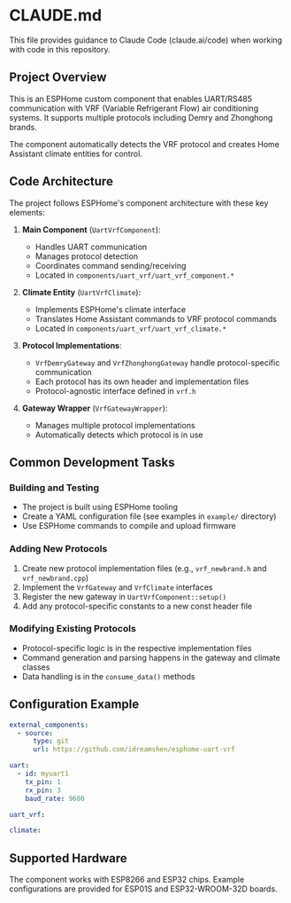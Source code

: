 # CLAUDE.md

This file provides guidance to Claude Code (claude.ai/code) when working with code in this repository.

## Project Overview

This is an ESPHome custom component that enables UART/RS485 communication with VRF (Variable Refrigerant Flow) air conditioning systems. It supports multiple protocols including Demry and Zhonghong brands.

The component automatically detects the VRF protocol and creates Home Assistant climate entities for control.

## Code Architecture

The project follows ESPHome's component architecture with these key elements:

1. **Main Component** (`UartVrfComponent`): 
   - Handles UART communication
   - Manages protocol detection
   - Coordinates command sending/receiving
   - Located in `components/uart_vrf/uart_vrf_component.*`

2. **Climate Entity** (`UartVrfClimate`):
   - Implements ESPHome's climate interface
   - Translates Home Assistant commands to VRF protocol commands
   - Located in `components/uart_vrf/uart_vrf_climate.*`

3. **Protocol Implementations**:
   - `VrfDemryGateway` and `VrfZhonghongGateway` handle protocol-specific communication
   - Each protocol has its own header and implementation files
   - Protocol-agnostic interface defined in `vrf.h`

4. **Gateway Wrapper** (`VrfGatewayWrapper`):
   - Manages multiple protocol implementations
   - Automatically detects which protocol is in use

## Common Development Tasks

### Building and Testing
- The project is built using ESPHome tooling
- Create a YAML configuration file (see examples in `example/` directory)
- Use ESPHome commands to compile and upload firmware

### Adding New Protocols
1. Create new protocol implementation files (e.g., `vrf_newbrand.h` and `vrf_newbrand.cpp`)
2. Implement the `VrfGateway` and `VrfClimate` interfaces
3. Register the new gateway in `UartVrfComponent::setup()`
4. Add any protocol-specific constants to a new const header file

### Modifying Existing Protocols
- Protocol-specific logic is in the respective implementation files
- Command generation and parsing happens in the gateway and climate classes
- Data handling is in the `consume_data()` methods

## Configuration Example

```yaml
external_components:
  - source:
      type: git
      url: https://github.com/idreamshen/esphome-uart-vrf

uart:
  - id: myuart1
    tx_pin: 1
    rx_pin: 3
    baud_rate: 9600

uart_vrf:

climate:
```

## Supported Hardware

The component works with ESP8266 and ESP32 chips. Example configurations are provided for ESP01S and ESP32-WROOM-32D boards.